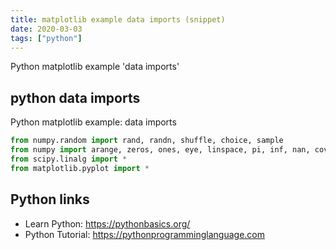 ```yaml
---
title: matplotlib example data imports (snippet)
date: 2020-03-03
tags: ["python"]
---
```

Python matplotlib example 'data imports'


## python data imports

Python matplotlib example: data imports

```python
from numpy.random import rand, randn, shuffle, choice, sample
from numpy import arange, zeros, ones, eye, linspace, pi, inf, nan, cov, array
from scipy.linalg import *
from matplotlib.pyplot import *

```

## Python links

- Learn Python: https://pythonbasics.org/
- Python Tutorial: https://pythonprogramminglanguage.com
